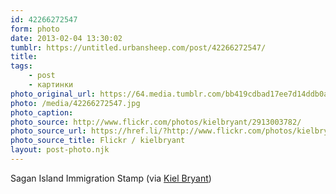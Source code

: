 ```yaml
---
id: 42266272547
form: photo
date: 2013-02-04 13:30:02
tumblr: https://untitled.urbansheep.com/post/42266272547/
title:
tags:
    - post
    - картинки
photo_original_url: https://64.media.tumblr.com/bb419cdbad17ee7d14ddb0a0b88be8e5/tumblr_ky27282iPU1qz4wzio1_r1_1280.jpg
photo: /media/42266272547.jpg
photo_caption: 
photo_source: http://www.flickr.com/photos/kielbryant/2913003782/
photo_source_url: https://href.li/?http://www.flickr.com/photos/kielbryant/2913003782/
photo_source_title: Flickr / kielbryant
layout: post-photo.njk
---
```


<p>Sagan Island Immigration Stamp (via <a href="http://www.flickr.com/photos/kielbryant/2913003782/">Kiel Bryant</a>)</p>
